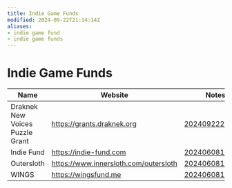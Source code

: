```yaml
---
title: Indie Game Funds
modified: 2024-09-22T21:14:14Z
aliases:
- indie game fund
- indie game funds
---
```


# Indie Game Funds

| Name | Website | Notes |
|------|---------|-------|
| Draknek New Voices Puzzle Grant | https://grants.draknek.org | [20240922211414](../entries/20240922211414.md) |
| Indie Fund | https://indie-fund.com | [20240608191609](../entries/20240608191609.md) |
| Outersloth | https://www.innersloth.com/outersloth | [20240608190738](../entries/20240608190738.md) |
| WINGS | https://wingsfund.me | [20240608192231](../entries/20240608192231.md) |
